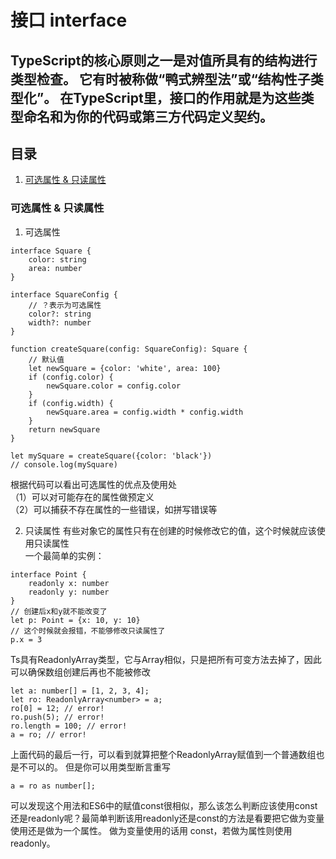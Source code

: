 # 接口 interface

## TypeScript的核心原则之一是对值所具有的结构进行类型检查。 它有时被称做“鸭式辨型法”或“结构性子类型化”。 在TypeScript里，接口的作用就是为这些类型命名和为你的代码或第三方代码定义契约。

## 目录
1. [可选属性 & 只读属性](https://github.com/Will0319/study/blob/master/TypeScript/接口.md#可选属性--只读属性) 

### 可选属性 & 只读属性
1. 可选属性  
```
interface Square {
    color: string
    area: number
}

interface SquareConfig {
    // ？表示为可选属性
    color?: string
    width?: number
}

function createSquare(config: SquareConfig): Square {
    // 默认值
    let newSquare = {color: 'white', area: 100}
    if (config.color) {
        newSquare.color = config.color
    }
    if (config.width) {
        newSquare.area = config.width * config.width
    }
    return newSquare
}

let mySquare = createSquare({color: 'black'})
// console.log(mySquare)
```
根据代码可以看出可选属性的优点及使用处  
（1）可以对可能存在的属性做预定义  
（2）可以捕获不存在属性的一些错误，如拼写错误等  

2. 只读属性
有些对象它的属性只有在创建的时候修改它的值，这个时候就应该使用只读属性  
一个最简单的实例：  
```
interface Point {
    readonly x: number
    readonly y: number
}
// 创建后x和y就不能改变了
let p: Point = {x: 10, y: 10}
// 这个时候就会报错，不能够修改只读属性了
p.x = 3
```
Ts具有ReadonlyArray类型，它与Array相似，只是把所有可变方法去掉了，因此可以确保数组创建后再也不能被修改
```
let a: number[] = [1, 2, 3, 4];
let ro: ReadonlyArray<number> = a;
ro[0] = 12; // error!
ro.push(5); // error!
ro.length = 100; // error!
a = ro; // error!
```
上面代码的最后一行，可以看到就算把整个ReadonlyArray赋值到一个普通数组也是不可以的。 但是你可以用类型断言重写
```
a = ro as number[];
```
可以发现这个用法和ES6中的赋值const很相似，那么该怎么判断应该使用const还是readonly呢？最简单判断该用readonly还是const的方法是看要把它做为变量使用还是做为一个属性。 做为变量使用的话用 const，若做为属性则使用readonly。